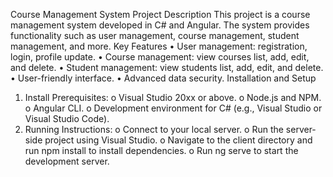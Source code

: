 Course Management System
Project Description
This project is a course management system developed in C# and Angular. The system provides functionality such as user management, course management, student management, and more.
Key Features
•	User management: registration, login, profile update.
•	Course management: view courses list, add, edit, and delete.
•	Student management: view students list, add, edit, and delete.
•	User-friendly interface.
•	Advanced data security.
Installation and Setup
1.	Install Prerequisites:
o	Visual Studio 20xx or above.
o	Node.js and NPM.
o	Angular CLI.
o	Development environment for C# (e.g., Visual Studio or Visual Studio Code).
2.	Running Instructions:
o	Connect to your local server.
o	Run the server-side project using Visual Studio.
o	Navigate to the client directory and run npm install to install dependencies.
o	Run ng serve to start the development server.


